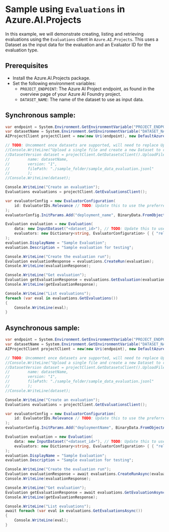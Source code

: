 # Sample using `Evaluations` in Azure.AI.Projects

In this example, we will demonstrate creating, listing and retrieving evaluations using the `Evaluations` client in `Azure.AI.Projects`. This uses a Dataset as the input data for the evaluation and an Evaluator ID for the evaluation type.

## Prerequisites

- Install the Azure.AI.Projects package.
- Set the following environment variables:
  - `PROJECT_ENDPOINT`: The Azure AI Project endpoint, as found in the overview page of your Azure AI Foundry project.
  - `DATASET_NAME`: The name of the dataset to use as input data.

## Synchronous sample:
```C# Snippet:EvaluationsExampleSync
var endpoint = System.Environment.GetEnvironmentVariable("PROJECT_ENDPOINT");
var datasetName = System.Environment.GetEnvironmentVariable("DATASET_NAME");
AIProjectClient projectClient = new(new Uri(endpoint), new DefaultAzureCredential());

// TODO: Uncomment once datasets are supported, will need to replace UploadFileAndCreate with new function name
//Console.WriteLine("Upload a single file and create a new Dataset to reference the file. Here we explicitly specify the dataset version.");
//DatasetVersion dataset = projectClient.GetDatasetsClient().UploadFileAndCreate(
//        name: datasetName,
//        version: "1",
//        filePath: "./sample_folder/sample_data_evaluation.jsonl"
//        );
//Console.WriteLine(dataset);

Console.WriteLine("Create an evaluation");
Evaluations evaluations = projectClient.GetEvaluationsClient();

var evaluatorConfig = new EvaluatorConfiguration(
    id: EvaluatorIDs.Relevance // TODO: Update this to use the preferred evaluator ID
);
evaluatorConfig.InitParams.Add("deployment_name", BinaryData.FromObjectAsJson("gpt-4o"));

Evaluation evaluation = new Evaluation(
    data: new InputDataset("<dataset_id>"), // TODO: Update this to use the correct dataset ID
    evaluators: new Dictionary<string, EvaluatorConfiguration> { { "relevance", evaluatorConfig } }
);
evaluation.DisplayName = "Sample Evaluation";
evaluation.Description = "Sample evaluation for testing";

Console.WriteLine("Create the evaluation run");
Evaluation evaluationResponse = evaluations.CreateRun(evaluation);
Console.WriteLine(evaluationResponse);

Console.WriteLine("Get evaluation");
Evaluation getEvaluationResponse = evaluations.GetEvaluation(evaluationResponse.Id);
Console.WriteLine(getEvaluationResponse);

Console.WriteLine("List evaluations");
foreach (var eval in evaluations.GetEvaluations())
{
    Console.WriteLine(eval);
}
```

## Asynchronous sample:
```C# Snippet:EvaluationsExampleSync
var endpoint = System.Environment.GetEnvironmentVariable("PROJECT_ENDPOINT");
var datasetName = System.Environment.GetEnvironmentVariable("DATASET_NAME");
AIProjectClient projectClient = new(new Uri(endpoint), new DefaultAzureCredential());

// TODO: Uncomment once datasets are supported, will need to replace UploadFileAndCreate with new function name
//Console.WriteLine("Upload a single file and create a new Dataset to reference the file. Here we explicitly specify the dataset version.");
//DatasetVersion dataset = projectClient.GetDatasetsClient().UploadFileAndCreate(
//        name: datasetName,
//        version: "1",
//        filePath: "./sample_folder/sample_data_evaluation.jsonl"
//        );
//Console.WriteLine(dataset);

Console.WriteLine("Create an evaluation");
Evaluations evaluations = projectClient.GetEvaluationsClient();

var evaluatorConfig = new EvaluatorConfiguration(
    id: EvaluatorIDs.Relevance // TODO: Update this to use the preferred evaluator ID
);
evaluatorConfig.InitParams.Add("deploymentName", BinaryData.FromObjectAsJson("gpt-4o"));

Evaluation evaluation = new Evaluation(
    data: new InputDataset("<dataset_id>"), // TODO: Update this to use the correct dataset ID
    evaluators: new Dictionary<string, EvaluatorConfiguration> { { "relevance", evaluatorConfig } }
);
evaluation.DisplayName = "Sample Evaluation";
evaluation.Description = "Sample evaluation for testing";

Console.WriteLine("Create the evaluation run");
Evaluation evaluationResponse = await evaluations.CreateRunAsync(evaluation);
Console.WriteLine(evaluationResponse);

Console.WriteLine("Get evaluation");
Evaluation getEvaluationResponse = await evaluations.GetEvaluationAsync(evaluationResponse.Id);
Console.WriteLine(getEvaluationResponse);

Console.WriteLine("List evaluations");
await foreach (var eval in evaluations.GetEvaluationsAsync())
{
    Console.WriteLine(eval);
}
```
